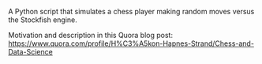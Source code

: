A Python script that simulates a chess player making random moves versus the Stockfish engine.

Motivation and description in this Quora blog post: https://www.quora.com/profile/H%C3%A5kon-Hapnes-Strand/Chess-and-Data-Science
